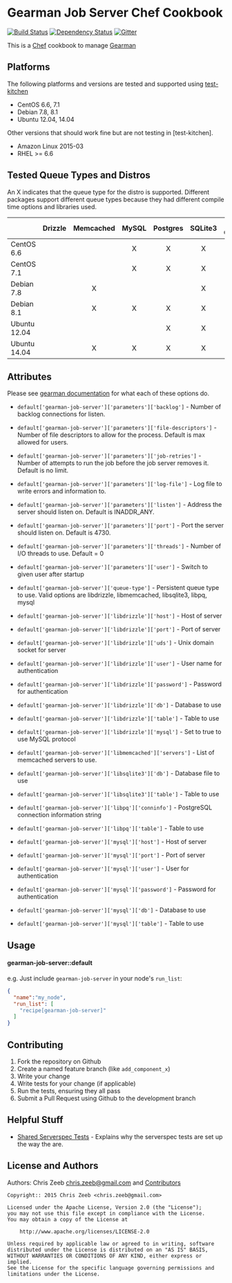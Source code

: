 # Gearman Job Server Chef Cookbook

[![Build Status](https://travis-ci.org/czeeb/gearman-job-server-cookbook.svg?branch=master)](https://travis-ci.org/czeeb/gearman-job-server-cookbook)
[![Dependency Status](https://gemnasium.com/czeeb/gearman-job-server-cookbook.svg)](https://gemnasium.com/czeeb/gearman-job-server-cookbook)
[![Gitter](https://badges.gitter.im/Join%20Chat.svg)](https://gitter.im/czeeb/gearman-job-server-cookbook?utm_source=badge&utm_medium=badge&utm_campaign=pr-badge)

This is a [Chef] cookbook to manage [Gearman]

## Platforms
The following platforms and versions are tested and supported using [test-kitchen](http://kitchen.ci/)

* CentOS 6.6, 7.1
* Debian 7.8, 8.1
* Ubuntu 12.04, 14.04

Other versions that should work fine but are not testing in [test-kitchen].

* Amazon Linux 2015-03
* RHEL >= 6.6

## Tested Queue Types and Distros

An X indicates that the queue type for the distro is supported.  Different packages support different queue types because they had different compile time options and libraries used.

|              | Drizzle | Memcached | MySQL | Postgres | SQLite3 | Tokyo Cabinet |
|--------------|:-------:|:---------:|:-----:|:--------:|:-------:|:-------------:|
| CentOS 6.6   |         |           | X     | X        | X       | X             |
| CentOS 7.1   |         |           | X     | X        | X       | X             |
| Debian 7.8   |         | X         |       |          | X       |               |
| Debian 8.1   |         | X         | X     | X        | X       |               |
| Ubuntu 12.04 |         |           |       | X        | X       | X             |
| Ubuntu 14.04 |         | X         | X     | X        | X       |               |

## Attributes

Please see [gearman documentation](http://gearman.org/manual/job_server/#options) for what each of these options do.

* `default['gearman-job-server']['parameters']['backlog']` - Number of backlog connections for listen.
* `default['gearman-job-server']['parameters']['file-descriptors']` - Number of file descriptors to allow for the process.  Default is max allowed for users.
* `default['gearman-job-server']['parameters']['job-retries']` - Number of attempts to run the job before the job server removes it.  Default is no limit.
* `default['gearman-job-server']['parameters']['log-file']` - Log file to write errors and information to.
* `default['gearman-job-server']['parameters']['listen']` - Address the server should listen on. Default is INADDR_ANY.
* `default['gearman-job-server']['parameters']['port']` - Port the server should listen on.  Default is 4730.
* `default['gearman-job-server']['parameters']['threads']` - Number of I/O threads to use.  Default = 0
* `default['gearman-job-server']['parameters']['user']` - Switch to given user after startup

* `default['gearman-job-server']['queue-type']` - Persistent queue type to use. Valid options are libdrizzle, libmemcached, libsqlite3, libpq, mysql

* `default['gearman-job-server']['libdrizzle']['host']` - Host of server
* `default['gearman-job-server']['libdrizzle']['port']` - Port of server
* `default['gearman-job-server']['libdrizzle']['uds']` - Unix domain socket for server
* `default['gearman-job-server']['libdrizzle']['user']` - User name for authentication
* `default['gearman-job-server']['libdrizzle']['password']` - Password for authentication
* `default['gearman-job-server']['libdrizzle']['db']` - Database to use
* `default['gearman-job-server']['libdrizzle']['table']` - Table to use
* `default['gearman-job-server']['libdrizzle']['mysql']` - Set to true to use MySQL protocol

* `default['gearman-job-server']['libmemcached']['servers']` - List of memcached servers to use.

* `default['gearman-job-server']['libsqlite3']['db']` - Database file to use
* `default['gearman-job-server']['libsqlite3']['table']` - Table to use

* `default['gearman-job-server']['libpq']['conninfo']` - PostgreSQL connection information string
* `default['gearman-job-server']['libpq']['table']` - Table to use

* `default['gearman-job-server']['mysql']['host']` - Host of server
* `default['gearman-job-server']['mysql']['port']` - Port of server
* `default['gearman-job-server']['mysql']['user']` - User for authentication
* `default['gearman-job-server']['mysql']['password']` - Password for authentication
* `default['gearman-job-server']['mysql']['db']` - Database to use
* `default['gearman-job-server']['mysql']['table']` - Table to use

## Usage
#### gearman-job-server::default

e.g.
Just include `gearman-job-server` in your node's `run_list`:

```json
{
  "name":"my_node",
  "run_list": [
    "recipe[gearman-job-server]"
  ]
}
```

## Contributing

1. Fork the repository on Github
2. Create a named feature branch (like `add_component_x`)
3. Write your change
4. Write tests for your change (if applicable)
5. Run the tests, ensuring they all pass
6. Submit a Pull Request using Github to the development branch

## Helpful Stuff

* [Shared Serverspec Tests](https://gist.github.com/pburkholder/a9cdde0b33be8d5e3c08) - Explains why the serverspec tests are set up the way the are.

## License and Authors
Authors: Chris Zeeb <chris.zeeb@gmail.com> and [Contributors]

```text
Copyright:: 2015 Chris Zeeb <chris.zeeb@gmail.com>

Licensed under the Apache License, Version 2.0 (the "License");
you may not use this file except in compliance with the License.
You may obtain a copy of the License at

    http://www.apache.org/licenses/LICENSE-2.0

Unless required by applicable law or agreed to in writing, software
distributed under the License is distributed on an "AS IS" BASIS,
WITHOUT WARRANTIES OR CONDITIONS OF ANY KIND, either express or implied.
See the License for the specific language governing permissions and
limitations under the License.
```

[Chef]: https://www.chef.io
[Gearman]: http://gearman.org/
[Contributors]: https://github.com/czeeb/gearman-job-server-cookbook/graphs/contributors